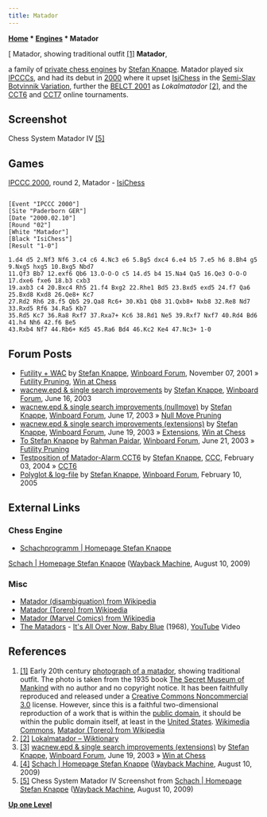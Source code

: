 ```yaml
---
title: Matador
---
```

**[Home](Home "Home") \* [Engines](Engines "Engines") \* Matador**



[ Matador, showing traditional outfit <a id="cite-note-1" href="#cite-ref-1">[1]</a>
**Matador**,  

a family of [private chess engines](Category:Private "Category:Private") by [Stefan Knappe](Stefan_Knappe "Stefan Knappe"). Matador played six [IPCCCs](IPCCC "IPCCC"), and had its debut in [2000](IPCCC_2000 "IPCCC 2000") where it upset [IsiChess](IsiChess "IsiChess") in the [Semi-Slav Botvinnik Variation](https://en.wikipedia.org/wiki/Semi-Slav_Defense#Botvinnik_Variation_.285...dxc4.29), 
further the [BELCT 2001](BELCT_2001 "BELCT 2001") as *Lokalmatador* <a id="cite-note-2" href="#cite-ref-2">[2]</a>, and the [CCT6](CCT6 "CCT6") and [CCT7](CCT7 "CCT7") online tournaments. 



## Screenshot


 [](https://web.archive.org/web/20090810115640/http://www.stefanknappe.de/content/schach) 
Chess System Matador IV <a id="cite-note-5" href="#cite-ref-5">[5]</a>



## Games


[IPCCC 2000](IPCCC_2000 "IPCCC 2000"), round 2, Matador - [IsiChess](IsiChess "IsiChess")




```

[Event "IPCCC 2000"]
[Site "Paderborn GER"]
[Date "2000.02.10"]
[Round "02"]
[White "Matador"]
[Black "IsiChess"]
[Result "1-0"]

1.d4 d5 2.Nf3 Nf6 3.c4 c6 4.Nc3 e6 5.Bg5 dxc4 6.e4 b5 7.e5 h6 8.Bh4 g5 9.Nxg5 hxg5 10.Bxg5 Nbd7 
11.Qf3 Bb7 12.exf6 Qb6 13.O-O-O c5 14.d5 b4 15.Na4 Qa5 16.Qe3 O-O-O 17.dxe6 fxe6 18.b3 cxb3 
19.axb3 c4 20.Bxc4 Rh5 21.f4 Bxg2 22.Rhe1 Bd5 23.Bxd5 exd5 24.f7 Qa6 25.Bxd8 Kxd8 26.Qe8+ Kc7
27.Rd2 Rh6 28.f5 Qb5 29.Qa8 Rc6+ 30.Kb1 Qb8 31.Qxb8+ Nxb8 32.Re8 Nd7 33.Rxd5 Rf6 34.Ra5 Kb7 
35.Rd5 Kc7 36.Ra8 Rxf7 37.Rxa7+ Kc6 38.Rd1 Ne5 39.Rxf7 Nxf7 40.Rd4 Bd6 41.h4 Nh6 42.f6 Be5 
43.Rxb4 Nf7 44.Rb6+ Kd5 45.Ra6 Bd4 46.Kc2 Ke4 47.Nc3+ 1-0

```

## Forum Posts


* [Futility + WAC](http://www.open-aurec.com/wbforum/viewtopic.php?f=18&t=34982) by [Stefan Knappe](Stefan_Knappe "Stefan Knappe"), [Winboard Forum](Computer_Chess_Forums "Computer Chess Forums"), November 07, 2001 » [Futility Pruning](Futility_Pruning "Futility Pruning"), [Win at Chess](Win_at_Chess "Win at Chess")
* [wacnew.epd & single search improvements](http://www.open-aurec.com/wbforum/viewtopic.php?f=18&t=43019) by [Stefan Knappe](Stefan_Knappe "Stefan Knappe"), [Winboard Forum](Computer_Chess_Forums "Computer Chess Forums"), June 16, 2003
* [wacnew.epd & single search improvements (nullmove)](http://www.open-aurec.com/wbforum/viewtopic.php?f=18&t=43033) by [Stefan Knappe](Stefan_Knappe "Stefan Knappe"), [Winboard Forum](Computer_Chess_Forums "Computer Chess Forums"), June 17, 2003 » [Null Move Pruning](Null_Move_Pruning "Null Move Pruning")
* [wacnew.epd & single search improvements (extensions)](http://www.open-aurec.com/wbforum/viewtopic.php?f=18&t=43060) by [Stefan Knappe](Stefan_Knappe "Stefan Knappe"), [Winboard Forum](Computer_Chess_Forums "Computer Chess Forums"), June 19, 2003 » [Extensions](Extensions "Extensions"), [Win at Chess](Win_at_Chess "Win at Chess")
* [To Stefan Knappe](http://www.open-aurec.com/wbforum/viewtopic.php?f=18&t=43088) by [Rahman Paidar](Rahman_Paidar "Rahman Paidar"), [Winboard Forum](Computer_Chess_Forums "Computer Chess Forums"), June 21, 2003 » [Futility Pruning](Futility_Pruning "Futility Pruning")
* [Testposition of Matador-Alarm CCT6](https://www.stmintz.com/ccc/index.php?id=346731) by [Stefan Knappe](Stefan_Knappe "Stefan Knappe"), [CCC](CCC "CCC"), February 03, 2004 » [CCT6](CCT6 "CCT6")
* [Polyglot & log-file](http://www.open-aurec.com/wbforum/viewtopic.php?f=2&t=1610) by [Stefan Knappe](Stefan_Knappe "Stefan Knappe"), [Winboard Forum](Computer_Chess_Forums "Computer Chess Forums"), February 10, 2005


## External Links


### Chess Engine


* [Schachprogramm | Homepage Stefan Knappe](https://web.archive.org/web/20090811205010/http://www.stefanknappe.de/category/tags/schachprogramm)


 [Schach | Homepage Stefan Knappe](https://web.archive.org/web/20090810115640/http://www.stefanknappe.de/content/schach) ([Wayback Machine](https://en.wikipedia.org/wiki/Wayback_Machine), August 10, 2009)
### Misc


* [Matador (disambiguation) from Wikipedia](https://en.wikipedia.org/wiki/Matador_%28disambiguation%29)
* [Matador (Torero) from Wikipedia](https://en.wikipedia.org/wiki/Torero)
* [Matador (Marvel Comics) from Wikipedia](https://en.wikipedia.org/wiki/Matador_%28Marvel_Comics%29)
* [The Matadors](https://en.wikipedia.org/wiki/The_Matadors_(Czech_band)) - [It's All Over Now, Baby Blue](https://en.wikipedia.org/wiki/It%27s_All_Over_Now,_Baby_Blue) (1968), [YouTube](https://en.wikipedia.org/wiki/YouTube) Video


  
## References


1. <a id="cite-ref-1" href="#cite-note-1">[1]</a> Early 20th century [photograph of a matador](https://commons.wikimedia.org/wiki/File:MatadorEarly20thCentury.jpg), showing traditional outfit. The photo is taken from the 1935 book [The Secret Museum of Mankind](http://ian.macky.net/secretmuseum/) with no author and no copyright notice. 
It has been faithfully reproduced and released under a [Creative Commons Noncommercial 3.0](https://en.wikipedia.org/wiki/Creative_Commons_NonCommercial_license) license. 
However, since this is a faithful two-dimensional reproduction of a work that is within the [public domain](https://en.wikipedia.org/wiki/Public_domain), it should be within the public domain itself, 
at least in the [United States](https://en.wikipedia.org/wiki/United_States). [Wikimedia Commons](https://en.wikipedia.org/wiki/Wikimedia_Commons), [Matador (Torero) from Wikipedia](https://en.wikipedia.org/wiki/Torero)
2. <a id="cite-ref-2" href="#cite-note-2">[2]</a> [Lokalmatador – Wiktionary](https://de.wiktionary.org/wiki/Lokalmatador)
3. <a id="cite-ref-3" href="#cite-note-3">[3]</a> [wacnew.epd & single search improvements (extensions)](http://www.open-aurec.com/wbforum/viewtopic.php?f=18&t=43060) by [Stefan Knappe](Stefan_Knappe "Stefan Knappe"), [Winboard Forum](Computer_Chess_Forums "Computer Chess Forums"), June 19, 2003 » [Win at Chess](Win_at_Chess "Win at Chess")
4. <a id="cite-ref-4" href="#cite-note-4">[4]</a> [Schach | Homepage Stefan Knappe](https://web.archive.org/web/20090810115640/http://www.stefanknappe.de/content/schach) ([Wayback Machine](https://en.wikipedia.org/wiki/Wayback_Machine), August 10, 2009)
5. <a id="cite-ref-5" href="#cite-note-5">[5]</a> Chess System Matador IV Screenshot from [Schach | Homepage Stefan Knappe](https://web.archive.org/web/20090810115640/http://www.stefanknappe.de/content/schach) ([Wayback Machine](https://en.wikipedia.org/wiki/Wayback_Machine), August 10, 2009)

**[Up one Level](Engines "Engines")**







 
